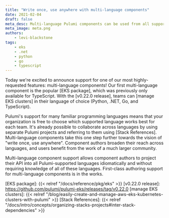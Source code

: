 ```yaml
---
title: "Write once, use anywhere with multi-language components"
date: 2021-02-04
draft: false
meta_desc: Multi-language Pulumi components can be used from all supported languages - Python, Go, .NET, and TypeScript.
meta_image: meta.png
authors:
    - levi-blackstone
tags:
    - eks
    - .net
    - python
    - go
    - typescript
---
```


Today we're excited to announce support for one of our most highly-requested features: multi-language components! Our
first multi-language component is the popular [EKS package], which was previously only available for TypeScript. With the
[v0.22.0 release], teams can [manage EKS clusters] in their language of choice (Python, .NET, Go, and TypeScript).

<!--more-->

Pulumi's support for many familiar programming languages means that your organization is free to choose which supported
language works best for each team. It's already possible to collaborate across languages by using separate Pulumi projects
and referring to them using [Stack References]. Multi-language components take this one step further towards the vision of
"write once, use anywhere". Component authors broaden their reach across languages, and users benefit from the work
of a much larger community.

Multi-language component support allows component authors to project their API into all Pulumi-supported languages
idiomatically and without requiring knowledge of all of these languages. First-class authoring support for multi-language
components is in the works.

<!-- markdownlint-disable url -->
[EKS package]: {{< relref "/docs/reference/pkg/eks" >}}
[v0.22.0 release]: https://github.com/pulumi/pulumi-eks/releases/tag/v0.22.0
[manage EKS clusters]: {{< relref "/blog/easily-create-and-manage-aws-eks-kubernetes-clusters-with-pulumi" >}}
[Stack References]: {{< relref "/docs/intro/concepts/organizing-stacks-projects#inter-stack-dependencies" >}}
<!-- markdownlint-enable url -->
